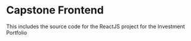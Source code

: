 # Capstone Frontend
 This includes the source code for the ReactJS project for the Investment Portfolio
